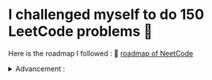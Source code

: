# I challenged myself to do 150 LeetCode problems 🚀
Here is the roadmap I followed : 🔗 [roadmap of NeetCode](https://neetcode.io/roadmap)<details>

<summary>Advancement :</summary>

14/05/2023 : +5 -> 5/150

15/05/2023 : +2 -> 7/150

16/05/2023 : +3 -> 10/150

17/05/2023 : +3 -> 13/150

</details>


